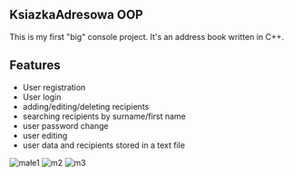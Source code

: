 ## KsiazkaAdresowa OOP
This is my first "big" console project. It's an address book written in C++. 
## Features
* User registration
* User login
* adding/editing/deleting recipients
* searching recipients by surname/first name
* user password change
* user editing
* user data and recipients stored in a text file

![małe1](https://user-images.githubusercontent.com/95076945/176166197-5895cfa5-bff8-45ab-933d-1210fa4ba886.png)
![m2](https://user-images.githubusercontent.com/95076945/176166233-c831f62a-9ffe-4f77-b530-cce34fdc8e25.png)
![m3](https://user-images.githubusercontent.com/95076945/176166256-2e2ced3f-05c2-4026-8ed8-467f9666ec73.png)

